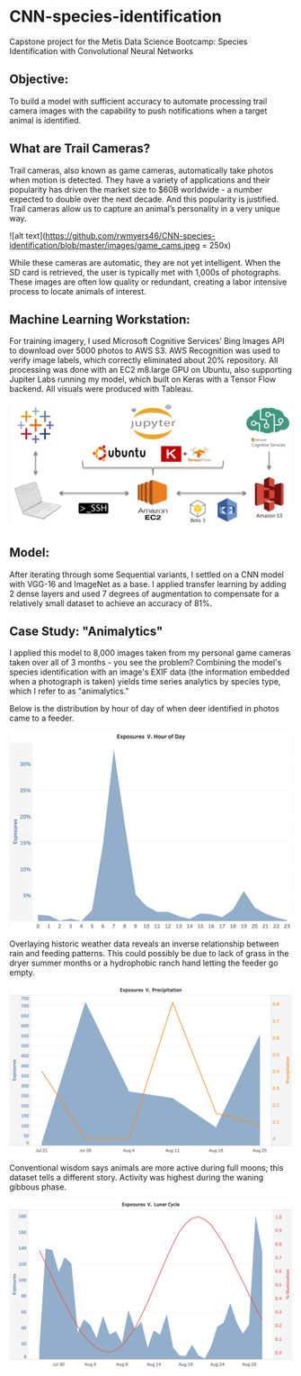 # CNN-species-identification
Capstone project for the Metis Data Science Bootcamp: Species Identification with Convolutional Neural Networks

## Objective:

To build a model with sufficient accuracy to automate processing trail camera images with the capability to push notifications when a target animal is identified.


## What are Trail Cameras?

Trail cameras, also known as game cameras, automatically take photos when motion is detected. They have a variety of applications and 
their popularity has driven the market size to $60B worldwide - a number expected to double over the next decade. And this popularity is justified. Trail cameras allow us to capture an animal’s personality in a very unique way.

![alt text](https://github.com/rwmyers46/CNN-species-identification/blob/master/images/game_cams.jpeg = 250x)

While these cameras are automatic, they are not yet intelligent. When the SD card is retrieved, the user is typically met with 1,000s of photographs. These images are often low quality or redundant, creating a labor intensive process to locate animals of interest.

## Machine Learning Workstation:

For training imagery, I used Microsoft Cognitive Services’ Bing Images API to download over 5000 photos to AWS S3. AWS Recognition was used to verify image labels, which correctly eliminated about 20% repository. All processing was done with an EC2 m8.large GPU on Ubuntu, also supporting Jupiter Labs running my model, which built on Keras with a Tensor Flow backend. All visuals were produced with Tableau.

![alt text](https://github.com/rwmyers46/CNN-species-identification/blob/master/images/dl-workstation.jpg)

## Model:

After iterating through some Sequential variants, I settled on a CNN model with VGG-16 and ImageNet as a base. I applied transfer learning by adding 2 dense layers and used 7 degrees of augmentation to compensate for a relatively small dataset to achieve an accuracy of 81%.

## Case Study: "Animalytics"

I applied this model to 8,000 images taken from my personal game cameras taken over all of 3 months - you see the problem? Combining the model's species identification with an image's EXIF data (the information embedded when a photograph is taken) yields time series analytics by species type, which I refer to as "animalytics."

Below is the distribution by hour of day of when deer identified in photos came to a feeder.

![alt text](https://github.com/rwmyers46/CNN-species-identification/blob/master/images/exp-hour.png)

Overlaying historic weather data reveals an inverse relationship between rain and feeding patterns. This could possibly be due to lack of grass in the dryer summer months or a hydrophobic ranch hand letting the feeder go empty.

![alt text](https://github.com/rwmyers46/CNN-species-identification/blob/master/images/rain-exp2.png)

Conventional wisdom says animals are more active during full moons; this dataset tells a different story. Activity was highest during the waning gibbous phase.

![alt text](https://github.com/rwmyers46/CNN-species-identification/blob/master/images/lunar2.png)
